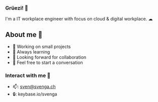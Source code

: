 ### Grüezi!  👋
I'm a IT workplace engineer with focus on cloud & digital workplace. ☁

## About me 🥇
- 🔭 Working on small projects 
- 🌱 Always learning 
- 👯 Looking forward for collaboration 
- 💬 Feel free to start a conversation 

### Interact with me 👥
- 📫: sven@svenga.ch
- 🔒: keybase.io/svenga

<br />

